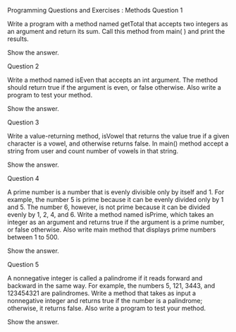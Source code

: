 Programming Questions and Exercises : Methods
Question 1

Write a program with a method named getTotal that accepts two integers as an argument and return its sum. Call this method from main( ) and print the results.

Show the answer.

Question 2

Write a method named isEven that accepts an int argument. The method should return true if the argument is even, or false otherwise. Also write a program to test your method.

Show the answer.

 
Question 3

Write a value-returning method, isVowel that returns the value true if a given character is a vowel, and otherwise returns false. In main() method accept a string from user and count number of vowels in that string.

Show the answer.

Question 4

A prime number is a number that is evenly divisible only by itself and 1. For example, the number 5 is prime because it can be evenly divided only by 1 and 5. The number 6, however, is not prime because it can be divided evenly by 1, 2, 4, and 6.
Write a method named isPrime, which takes an integer as an argument and returns true if the argument is a prime number, or false otherwise. Also write main method that displays prime numbers between 1 to 500.

Show the answer.

Question 5

A nonnegative integer is called a palindrome if it reads forward and backward in the same way. For example, the numbers 5, 121, 3443, and 123454321 are palindromes. Write a method that takes as input a nonnegative integer and returns true if the number is a palindrome; otherwise, it returns false. Also write a program to test your method.

Show the answer.
